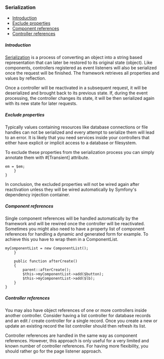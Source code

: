 <h3 class="doc-title">Serialization</h3>

- [Introduction](#introduction)
- [Exclude properties](#exclude-properties)
- [Component references](#component-references)
- [Controller references](#controller-references)

<h5><a id="introduction">Introduction</a></h5>

<a href="https://en.wikipedia.org/wiki/Serialization" target="_blank">Serialization</a> is a process of converting an object into a string based representation that can later be restored to its original state (object). Like components, controllers registered as event listeners will also be serialized once the request will be finished. The framework retrieves all properties and values by reflection.

Once a controller will be reactivated in a subsequent request, it will be deserialized and brought back to its previous state. If, during the event processing, the controller changes its state, it will be then serialized again with its new state for later requests.

<h5><a id="exclude-properties">Exclude properties</a></h5>

Typically values containing resources like database connections or file handles can not be serialized and every attempt to serialize them will lead to an error. It is likely that you need services inside your controllers that either have explicit or implicit access to a database or filesystem. 

To exclude these properties from the serialization process you can simply annotate them with <span class="code-hint">#[Transient]</span> attribute.

<pre class="imp-code code-white language-php">
<code class="language-php"><?php
namespace App\Controller;
use Impulse\ImpulseBundle\Controller\AbstractController;
use Impulse\ImpulseBundle\Controller\Annotations\Transient;
use Doctrine\ORM\EntityManagerInterface;

class AppController extends AbstractController
{
    #[Transient]
    private EntityManagerInterface $em;
    
    public function __construct(EntityManagerInterface $em)
    {
        $this->em = $em;
    }
}</code>
</pre>
  
In conclusion, the excluded properties will not be wired again after reactivation unless they will be wired automatically by Symfony's dependency injection container.

<h5><a id="component-references">Component references</a></h5>

Single component references will be handled automatically by the framework and will be rewired once the controller will be reactivated. Sometimes you might also need to have a property list of component references for handling a dynamic and generated form for example. To achieve this you have to wrap them in a <span class="code-hint">ComponentList</span>.

<pre class="imp-code code-white language-php">
<code class="language-php"><?php
namespace App\Controller;
use Impulse\ImpulseBundle\Controller\AbstractController;
use Impulse\ImpulseBundle\Execution\ComponentList;
use Impulse\ImpulseBundle\UI\Components\Button;
use Impulse\ImpulseBundle\UI\Components\Label;

class AppController extends AbstractController
{
    private Button $btn;
    private Label $lb;
    private ComponentList $myComponentList;
    
    public function __construct()
    {
        super::__construct();
        $this->myComponentList = new ComponentList();
    }
    
    public function afterCreate()
    {
        parent::afterCreate();
        $this->myComponentList->add($button);
        $this->myComponentList->add($lb);
    }
}</code>
</pre>

<h5><a id="controller-references">Controller references</a></h5>

You may also have object references of one or more controllers inside another controller. Consider having a list controller for database records and an edit / create controller for a single record. Once you create a new or update an existing record the list controller should then refresh its list.

Controller references are handled in the same way as component references. However, this approach is only useful for a very limited and known number of controller references. For having more flexibility, you should rather go for the page listener approach.
